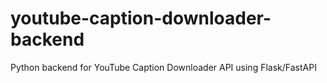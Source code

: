 # youtube-caption-downloader-backend
Python backend for YouTube Caption Downloader API using Flask/FastAPI
